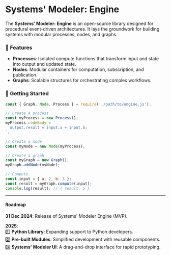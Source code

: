 # Systems' Modeler: Engine

The **Systems' Modeler: Engine** is an open-source library designed for procedural event-driven architectures. It lays the groundwork for building systems with modular processes, nodes, and graphs.

### 🌟 Features

- **Processes**: Isolated compute functions that transform input and state into output and updated state.
- **Nodes**: Modular containers for computation, subscription, and publication.
- **Graphs**: Scalable structures for orchestrating complex workflows.

### 🚀 Getting Started

```javascript
const { Graph, Node, Process } = require('./path/to/engine.js');

// Create a process
const myProcess = new Process();
myProcess.codeBody = `
  output.result = input.a + input.b;
`;

// Create a node
const myNode = new Node(myProcess);

// Create a graph
const myGraph = new Graph();
myGraph.addNode(myNode);

// Compute
const input = { a: 2, b: 3 };
const result = myGraph.compute(input);
console.log(result); // { result: 5 }
```

---

#### **Roadmap**

**31 Dec 2024**: Release of Systems' Modeler Engine (MVP).

**2025**:  
1️⃣ **Python Library**: Expanding support to Python developers.  
2️⃣ **Pre-built Modules**: Simplified development with reusable components.  
3️⃣ **Systems' Modeler UI**: A drag-and-drop interface for rapid prototyping.

